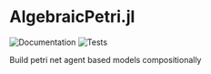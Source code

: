 # AlgebraicPetri.jl

![Documentation](https://github.com/AlgebraicJulia/AlgebraicPetri.jl/workflows/Documentation/badge.svg)
![Tests](https://github.com/AlgebraicJulia/AlgebraicPetri.jl/workflows/Tests/badge.svg)

Build petri net agent based models compositionally
